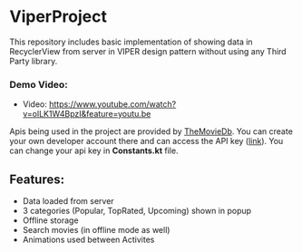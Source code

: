 # ViperProject
This repository includes basic implementation of showing data in RecyclerView from server in VIPER design pattern without using any Third Party library.

### Demo Video:
- Video: https://www.youtube.com/watch?v=olLK1W4BpzI&feature=youtu.be

Apis being used in the project are provided by <a href ="https://www.themoviedb.org/">TheMovieDb</a>. You can create your own developer account there and can access the API key (<a href ="https://www.themoviedb.org/settings/api">link</a>). You can change your api key in **Constants.kt** file.

## Features:

- Data loaded from server
- 3 categories (Popular, TopRated, Upcoming) shown in popup
- Offline storage
- Search movies (in offline mode as well)
- Animations used between Activites
